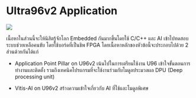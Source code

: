 # Ultra96v2 Application 
![](https://github.com/Advance-Innovation-Centre-AIC/EE_Curriculum/blob/main/term2_65_EE59_C_C++_4_EMB/picture/Lidar_gif_cropped_2.gif?raw=true)

เนื้อหาในส่วนนี้จะให้นิสิตรู้จักโลก Embedded กันมากขึ้นโดยใช้ C/C++ และ AI เข้าไปทดสอบระบบช่วยเหลือคนขับ โดยใช้บอร์ดที่เป็นชิพ FPGA โดยเนื้อหาหลักของหัวข้อนี้จะประกอบไปด้วย 2 ส่วนด้วยกันได้แก่ 

- Application Point Pillar on U96v2 เน้นไปในการเตรียมใช้งาน U96 เข้าใจขั้นตอนการทำงานและติดตั้ง รวมถึงเทคนิคโปรแกรมที่จะใช้งานร่วมกับโมดูลประมวลผล DPU (Deep processing unit)

- Vitis-AI on U96v2 สร้างความเข้าใจเกี่ยวกับ AI ที่ใช้และโมดูลพิเศษ
